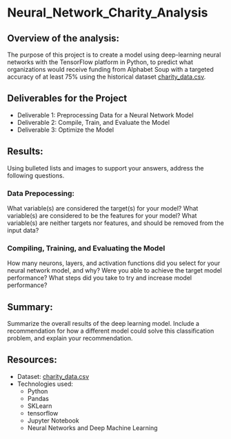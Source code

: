 # Neural_Network_Charity_Analysis

## Overview of the analysis:

The purpose of this project is to create a model using deep-learning neural networks with the TensorFlow platform in Python, to predict what organizations would receive funding from Alphabet Soup with a targeted accuracy of at least 75% using the historical dataset [charity_data.csv](Resources/charity_data.csv).

## Deliverables for the Project
- Deliverable 1: Preprocessing Data for a Neural Network Model
- Deliverable 2: Compile, Train, and Evaluate the Model
- Deliverable 3: Optimize the Model

## Results:
Using bulleted lists and images to support your answers, address the following questions.
### Data Prepocessing:
What variable(s) are considered the target(s) for your model?
What variable(s) are considered to be the features for your model?
What variable(s) are neither targets nor features, and should be removed from the input data?

### Compiling, Training, and Evaluating the Model
How many neurons, layers, and activation functions did you select for your neural network model, and why?
Were you able to achieve the target model performance?
What steps did you take to try and increase model performance?


## Summary:
Summarize the overall results of the deep learning model. Include a recommendation for how a different model could solve this classification problem, and explain your recommendation.


## Resources:
- Dataset: [charity_data.csv](Resources/charity_data.csv)
- Technologies used:
  - Python
  - Pandas
  - SKLearn
  - tensorflow
  - Jupyter Notebook
  - Neural Networks and Deep Machine Learning